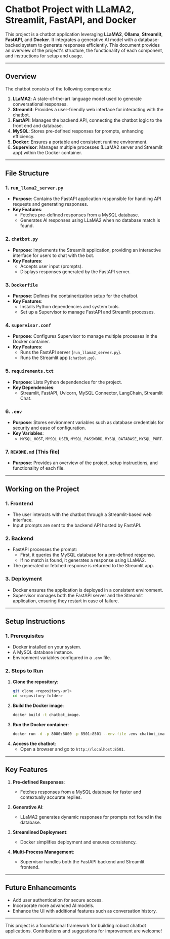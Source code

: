 # Chatbot Project with LLaMA2, Streamlit, FastAPI, and Docker

This project is a chatbot application leveraging **LLaMA2**, **Ollama**, **Streamlit**, **FastAPI**, and **Docker**. It integrates a generative AI model with a database-backed system to generate responses efficiently. This document provides an overview of the project's structure, the functionality of each component, and instructions for setup and usage.

---

## **Overview**

The chatbot consists of the following components:

1. **LLaMA2**: A state-of-the-art language model used to generate conversational responses.
2. **Streamlit**: Provides a user-friendly web interface for interacting with the chatbot.
3. **FastAPI**: Manages the backend API, connecting the chatbot logic to the front end and database.
4. **MySQL**: Stores pre-defined responses for prompts, enhancing efficiency.
5. **Docker**: Ensures a portable and consistent runtime environment.
6. **Supervisor**: Manages multiple processes (LLaMA2 server and Streamlit app) within the Docker container.

---

## **File Structure**

### **1. `run_llama2_server.py`**
   - **Purpose**: Contains the FastAPI application responsible for handling API requests and generating responses.
   - **Key Features**:
     - Fetches pre-defined responses from a MySQL database.
     - Generates AI responses using LLaMA2 when no database match is found.
   
### **2. `chatbot.py`**
   - **Purpose**: Implements the Streamlit application, providing an interactive interface for users to chat with the bot.
   - **Key Features**:
     - Accepts user input (prompts).
     - Displays responses generated by the FastAPI server.

### **3. `Dockerfile`**
   - **Purpose**: Defines the containerization setup for the chatbot.
   - **Key Features**:
     - Installs Python dependencies and system tools.
     - Set up a Supervisor to manage FastAPI and Streamlit processes.

### **4. `supervisor.conf`**
   - **Purpose**: Configures Supervisor to manage multiple processes in the Docker container.
   - **Key Features**:
     - Runs the FastAPI server (`run_llama2_server.py`).
     - Runs the Streamlit app (`chatbot.py`).

### **5. `requirements.txt`**
   - **Purpose**: Lists Python dependencies for the project.
   - **Key Dependencies**:
     - Streamlit, FastAPI, Uvicorn, MySQL Connector, LangChain, Streamlit Chat.

### **6. `.env`**
   - **Purpose**: Stores environment variables such as database credentials for security and ease of configuration.
   - **Key Variables**:
     - `MYSQL_HOST`, `MYSQL_USER`, `MYSQL_PASSWORD`, `MYSQL_DATABASE`, `MYSQL_PORT`.

### **7. `README.md`** (This file)
   - **Purpose**: Provides an overview of the project, setup instructions, and functionality of each file.

---

## **Working on the Project**

### **1. Frontend**
   - The user interacts with the chatbot through a Streamlit-based web interface.
   - Input prompts are sent to the backend API hosted by FastAPI.

### **2. Backend**
   - FastAPI processes the prompt:
     - First, it queries the MySQL database for a pre-defined response.
     - If no match is found, it generates a response using LLaMA2.
   - The generated or fetched response is returned to the Streamlit app.

### **3. Deployment**
   - Docker ensures the application is deployed in a consistent environment.
   - Supervisor manages both the FastAPI server and the Streamlit application, ensuring they restart in case of failure.

---

## **Setup Instructions**

### **1. Prerequisites**
   - Docker installed on your system.
   - A MySQL database instance.
   - Environment variables configured in a `.env` file.

### **2. Steps to Run**
   1. **Clone the repository**:
      ```bash
      git clone <repository-url>
      cd <repository-folder>
      ```
   2. **Build the Docker image**:
      ```bash
      docker build -t chatbot_image.
      ```
   3. **Run the Docker container**:
      ```bash
      docker run -d -p 8000:8000 -p 8501:8501 --env-file .env chatbot_image
      ```
   4. **Access the chatbot**:
      - Open a browser and go to `http://localhost:8501`.

---

## **Key Features**

1. **Pre-defined Responses**:
   - Fetches responses from a MySQL database for faster and contextually accurate replies.

2. **Generative AI**:
   - LLaMA2 generates dynamic responses for prompts not found in the database.

3. **Streamlined Deployment**:
   - Docker simplifies deployment and ensures consistency.

4. **Multi-Process Management**:
   - Supervisor handles both the FastAPI backend and Streamlit frontend.

---

## **Future Enhancements**
   - Add user authentication for secure access.
   - Incorporate more advanced AI models.
   - Enhance the UI with additional features such as conversation history.

---

This project is a foundational framework for building robust chatbot applications. Contributions and suggestions for improvement are welcome!


